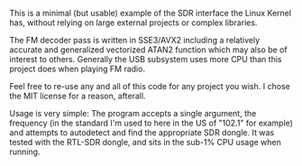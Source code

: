 This is a minimal (but usable) example of the SDR interface the Linux Kernel has, without relying on large external projects or complex libraries.

The FM decoder pass is written in SSE3/AVX2 including a relatively accurate and generalized vectorized ATAN2 function which may also be of interest to others. Generally the USB subsystem uses more CPU than this project does when playing FM radio.

Feel free to re-use any and all of this code for any project you wish. I chose the MIT license for a reason, afterall.

Usage is very simple: The program accepts a single argument, the frequency (in the standard I'm used to here in the US of "102.1" for example) and attempts to autodetect and find the appropriate SDR dongle. It was tested with the RTL-SDR dongle, and sits in the sub-1% CPU usage when running.

